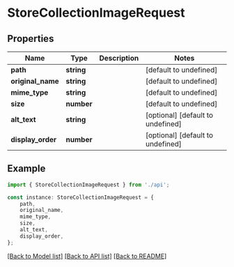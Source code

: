 # StoreCollectionImageRequest


## Properties

Name | Type | Description | Notes
------------ | ------------- | ------------- | -------------
**path** | **string** |  | [default to undefined]
**original_name** | **string** |  | [default to undefined]
**mime_type** | **string** |  | [default to undefined]
**size** | **number** |  | [default to undefined]
**alt_text** | **string** |  | [optional] [default to undefined]
**display_order** | **number** |  | [optional] [default to undefined]

## Example

```typescript
import { StoreCollectionImageRequest } from './api';

const instance: StoreCollectionImageRequest = {
    path,
    original_name,
    mime_type,
    size,
    alt_text,
    display_order,
};
```

[[Back to Model list]](../README.md#documentation-for-models) [[Back to API list]](../README.md#documentation-for-api-endpoints) [[Back to README]](../README.md)
